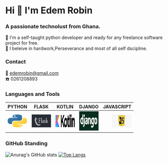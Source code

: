 # Hi 👋 I'm Edem Robin

### A passionate technolust from Ghana.

🔭 I'm a self-taught python developer and ready for any freelance software project for free.<br>
🔭 I beleive in hardwork,Perseverance and most of all self dscipline.

### Contact
📧 edemrobin@gmail.com<br>
☎️ 0261208893<br>

### Languages and Tools
| PYTHON      | FLASK | KOTLIN     | DJANGO| JAVASCRIPT|
| :---        |    :----:   |          :---: | :---:| ---:
|<img src="https://raw.githubusercontent.com/Guy-Koliko/E_icons/main/python.png" width="60" height="40"> |<img src="https://github.com/Guy-Koliko/E_icons/blob/main/flask-1.png" width="60" height="40">   | <img src="https://github.com/Guy-Koliko/E_icons/blob/main/Kotlin_logo_wordmark.png" width="60" height="40">    |<img src="https://github.com/Guy-Koliko/E_icons/blob/main/django-dark.png" width="60" height="60">|<img src="https://github.com/Guy-Koliko/E_icons/blob/main/js.png" width="60" height="40">

### GitHub Standing

![Anurag's GitHub stats](https://github-readme-stats.vercel.app/api?username=Guy-Koliko&show_icons=true&theme=dracula)
[![Top Langs](https://github-readme-stats.vercel.app/api/top-langs/?username=Guy-Koliko&layout=compact)](https://github.com/anuraghazra/github-readme-stats)





